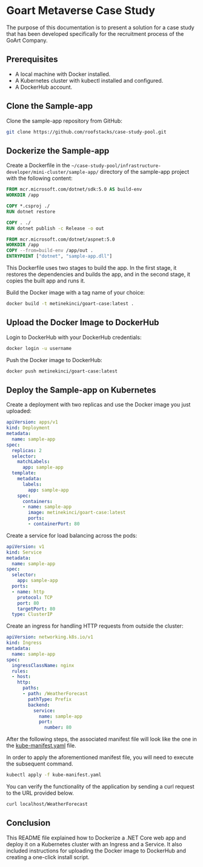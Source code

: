 # Goart Metaverse Case Study

The purpose of this documentation is to present a solution for a case study that has been developed specifically for the recruitment process of the GoArt Company.

## Prerequisites
- A local machine with Docker installed.
- A Kubernetes cluster with kubectl installed and configured.
- A DockerHub account.

## Clone the Sample-app

Clone the sample-app repository from GitHub:
```bash
git clone https://github.com/roofstacks/case-study-pool.git
```
## Dockerize the Sample-app


Create a Dockerfile in the ```~/case-study-pool/infrastructure-developer/mini-cluster/sample-app/``` directory of the sample-app project with the following content:

```Dockerfile
FROM mcr.microsoft.com/dotnet/sdk:5.0 AS build-env
WORKDIR /app

COPY *.csproj ./
RUN dotnet restore

COPY . ./
RUN dotnet publish -c Release -o out

FROM mcr.microsoft.com/dotnet/aspnet:5.0
WORKDIR /app
COPY --from=build-env /app/out .
ENTRYPOINT ["dotnet", "sample-app.dll"]
```
This Dockerfile uses two stages to build the app. In the first stage, it restores the dependencies and builds the app, and in the second stage, it copies the built app and runs it.



Build the Docker image with a tag name of your choice:
```bash
docker build -t metinekinci/goart-case:latest .
```
## Upload the Docker Image to DockerHub
Login to DockerHub with your DockerHub credentials:

```bash
docker login -u username
```

Push the Docker image to DockerHub:
```bash
docker push metinekinci/goart-case:latest
```

## Deploy the Sample-app on Kubernetes

Create a deployment with two replicas and use the Docker image you just uploaded:

```yaml
apiVersion: apps/v1
kind: Deployment
metadata:
  name: sample-app
spec:
  replicas: 2
  selector:
    matchLabels:
      app: sample-app
  template:
    metadata:
      labels:
        app: sample-app
    spec:
      containers:
      - name: sample-app
        image: metinekinci/goart-case:latest
        ports:
        - containerPort: 80
```

Create a service for load balancing across the pods:

```yaml
apiVersion: v1
kind: Service
metadata:
  name: sample-app
spec:
  selector:
    app: sample-app
  ports:
  - name: http
    protocol: TCP
    port: 80
    targetPort: 80
  type: ClusterIP
```
Create an ingress for handling HTTP requests from outside the cluster:

```yaml
apiVersion: networking.k8s.io/v1
kind: Ingress
metadata:
  name: sample-app
spec:
  ingressClassName: nginx
  rules:
  - host:
    http:
      paths:
      - path: /WeatherForecast
        pathType: Prefix
        backend:
          service:
            name: sample-app
            port:
              number: 80
```

After the following steps, the associated manifest file will look like the one in the [kube-manifest.yaml](./kube-manifest.yaml) file.

In order to apply the aforementioned manifest file, you will need to execute the subsequent command.

```bash
kubectl apply -f kube-manifest.yaml
```

You can verify the functionality of the application by sending a curl request to the URL provided below.

```bash
curl localhost/WeatherForecast
```

## Conclusion

This README file explained how to Dockerize a .NET Core web app and deploy it on a Kubernetes cluster with an Ingress and a Service. It also included instructions for uploading the Docker image to DockerHub and creating a one-click install script.